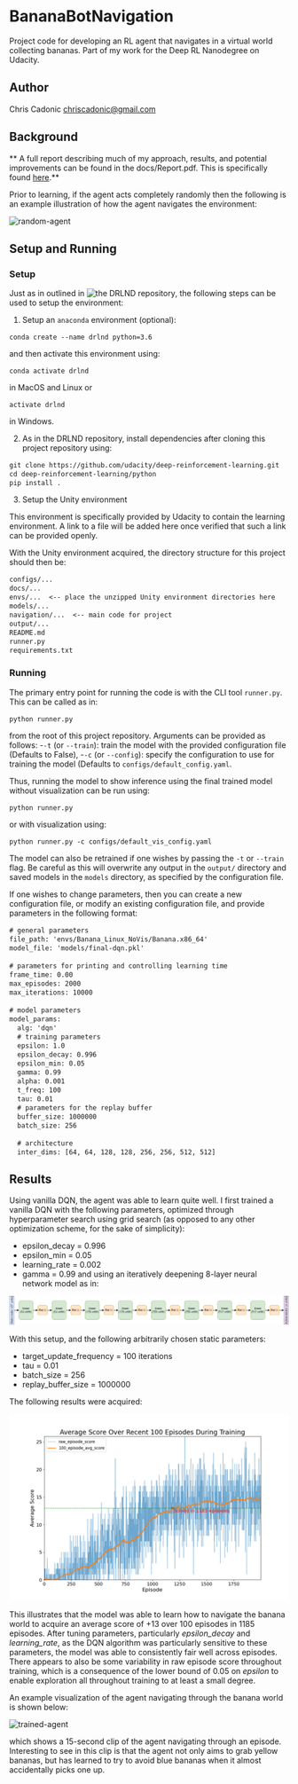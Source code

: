 # BananaBotNavigation
Project code for developing an RL agent that navigates in a virtual world collecting bananas. Part of my work for the Deep RL Nanodegree on Udacity.

## Author

Chris Cadonic
chriscadonic@gmail.com

## Background

**
A full report describing much of my approach, results, and potential improvements can be found in the docs/Report.pdf. This is specifically
found [here](docs/Report.pdf).**

Prior to learning, if the agent acts completely randomly then the following is an example illustration of how the agent navigates the environment:

![random-agent](https://media.giphy.com/media/YMkHwJH99xc24Uzmy0/giphy.gif)


## Setup and Running

### Setup

Just as in outlined in ![the DRLND repository](https://github.com/udacity/deep-reinforcement-learning#dependencies), the following steps can be used to setup the environment:

1. Setup an `anaconda` environment (optional):
```
conda create --name drlnd python=3.6
```
and then activate this environment using:
```
conda activate drlnd
```
in MacOS and Linux or
```
activate drlnd
```
in Windows.

2. As in the DRLND repository, install dependencies after cloning this project repository using:
```
git clone https://github.com/udacity/deep-reinforcement-learning.git
cd deep-reinforcement-learning/python
pip install .
```

3. Setup the Unity environment

This environment is specifically provided by Udacity to contain the learning environment. A link to a file will be added here once verified that
such a link can be provided openly.


With the Unity environment acquired, the directory structure for this project should then be:

```
configs/...
docs/...
envs/...  <-- place the unzipped Unity environment directories here
models/...
navigation/...  <-- main code for project
output/...
README.md
runner.py
requirements.txt
```

### Running

The primary entry point for running the code is with the CLI tool `runner.py`. This can be called as in:
```
python runner.py
```
from the root of this project repository. Arguments can be provided as follows:
-`-t` (or `--train`): train the model with the provided configuration file (Defaults to False),
-`-c` (or `--config`): specify the configuration to use for training the model (Defaults to `configs/default_config.yaml`.

Thus, running the model to show inference using the final trained model without visualization can be run using:
```
python runner.py
```
or with visualization using:
```
python runner.py -c configs/default_vis_config.yaml
```

The model can also be retrained if one wishes by passing the `-t` or `--train` flag. Be careful as this will overwrite any output in the `output/` directory and saved models in the `models` directory, as specified by the configuration file.

If one wishes to change parameters, then you can create a new configuration file, or modify an existing configuration file, and provide parameters in the following format:
```
# general parameters
file_path: 'envs/Banana_Linux_NoVis/Banana.x86_64'
model_file: 'models/final-dqn.pkl'

# parameters for printing and controlling learning time
frame_time: 0.00
max_episodes: 2000
max_iterations: 10000

# model parameters
model_params:
  alg: 'dqn'
  # training parameters
  epsilon: 1.0
  epsilon_decay: 0.996
  epsilon_min: 0.05
  gamma: 0.99
  alpha: 0.001
  t_freq: 100
  tau: 0.01
  # parameters for the replay buffer
  buffer_size: 1000000
  batch_size: 256

  # architecture
  inter_dims: [64, 64, 128, 128, 256, 256, 512, 512]
```

## Results

Using vanilla DQN, the agent was able to learn quite well. I first trained a vanilla DQN with the following parameters,
optimized through hyperparameter search using grid search
(as opposed to any other optimization scheme, for the sake of simplicity):
- epsilon_decay = 0.996
- epsilon_min = 0.05
- learning_rate = 0.002
- gamma = 0.99
and using an iteratively deepening 8-layer neural network model as in:

![architecture](docs/images/dqn-architecture.png)

With this setup, and the following arbitrarily chosen static parameters:
- target_update_frequency = 100 iterations
- tau = 0.01
- batch_size = 256
- replay_buffer_size = 1000000

The following results were acquired:

![dqn-results](docs/images/dqn-results.png)

This illustrates that the model was able to learn how to navigate the banana world to acquire an average score of +13 over
100 episodes in 1185 episodes. After tuning parameters, particularly *epsilon_decay* and *learning_rate*, as the DQN algorithm
was particularly sensitive to these parameters, the model was able to consistently fair well across episodes. There appears
to also be some variability in raw episode score throughout training, which is a consequence of the lower bound of 0.05 on
*epsilon* to enable exploration all throughout training to at least a small degree.

An example visualization of the agent navigating through the banana world is shown below:

![trained-agent](https://media.giphy.com/media/ieIwaObn1eHPTt19M9/giphy.gif)

which shows a 15-second clip of the agent navigating through an episode. Interesting to see in this clip is that the agent
not only aims to grab yellow bananas, but has learned to try to avoid blue bananas when it almost accidentally picks one up.
